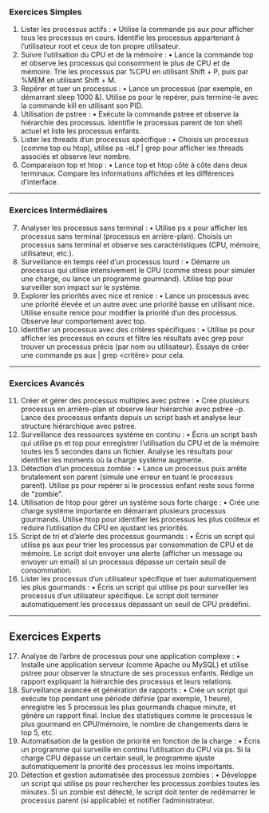 ### Exercices Simples

1.	Lister les processus actifs :
•	Utilise la commande ps aux pour afficher tous les processus en cours. Identifie les processus appartenant à l’utilisateur root et ceux de ton propre utilisateur.
2.	Suivre l’utilisation du CPU et de la mémoire :
•	Lance la commande top et observe les processus qui consomment le plus de CPU et de mémoire. Trie les processus par %CPU en utilisant Shift + P, puis par %MEM en utilisant Shift + M.
3.	Repérer et tuer un processus :
•	Lance un processus (par exemple, en démarrant sleep 1000 &). Utilise ps pour le repérer, puis termine-le avec la commande kill en utilisant son PID.
4.	Utilisation de pstree :
•	Exécute la commande pstree et observe la hiérarchie des processus. Identifie le processus parent de ton shell actuel et liste les processus enfants.
5.	Lister les threads d’un processus spécifique :
•	Choisis un processus (comme top ou htop), utilise ps -eLf | grep <PID> pour afficher les threads associés et observe leur nombre.
6.	Comparaison top et htop :
•	Lance top et htop côte à côte dans deux terminaux. Compare les informations affichées et les différences d’interface.

---

### Exercices Intermédiaires

7.	Analyser les processus sans terminal :
•	Utilise ps x pour afficher les processus sans terminal (processus en arrière-plan). Choisis un processus sans terminal et observe ses caractéristiques (CPU, mémoire, utilisateur, etc.).
8.	Surveillance en temps réel d’un processus lourd :
•	Démarre un processus qui utilise intensivement le CPU (comme stress pour simuler une charge, ou lance un programme gourmand). Utilise top pour surveiller son impact sur le système.
9.	Explorer les priorités avec nice et renice :
•	Lance un processus avec une priorité élevée et un autre avec une priorité basse en utilisant nice. Utilise ensuite renice pour modifier la priorité d’un des processus. Observe leur comportement avec top.
10.	Identifier un processus avec des critères spécifiques :
•	Utilise ps pour afficher les processus en cours et filtre les résultats avec grep pour trouver un processus précis (par nom ou utilisateur). Essaye de créer une commande ps aux | grep <critère> pour cela.

---

### Exercices Avancés

11.	Créer et gérer des processus multiples avec pstree :
•	Crée plusieurs processus en arrière-plan et observe leur hiérarchie avec pstree -p. Lance des processus enfants depuis un script bash et analyse leur structure hiérarchique avec pstree.
12.	Surveillance des ressources système en continu :
•	Écris un script bash qui utilise ps et top pour enregistrer l’utilisation du CPU et de la mémoire toutes les 5 secondes dans un fichier. Analyse les résultats pour identifier les moments où la charge système augmente.
13.	Détection d’un processus zombie :
•	Lance un processus puis arrête brutalement son parent (simule une erreur en tuant le processus parent). Utilise ps pour repérer si le processus enfant reste sous forme de “zombie”.
14.	Utilisation de htop pour gérer un système sous forte charge :
•	Crée une charge système importante en démarrant plusieurs processus gourmands. Utilise htop pour identifier les processus les plus coûteux et réduire l’utilisation du CPU en ajustant les priorités.
15.	Script de tri et d’alerte des processus gourmands :
•	Écris un script qui utilise ps aux pour trier les processus par consommation de CPU et de mémoire. Le script doit envoyer une alerte (afficher un message ou envoyer un email) si un processus dépasse un certain seuil de consommation.
16.	Lister les processus d’un utilisateur spécifique et tuer automatiquement les plus gourmands :
•	Écris un script qui utilise ps pour surveiller les processus d’un utilisateur spécifique. Le script doit terminer automatiquement les processus dépassant un seuil de CPU prédéfini.

---

## Exercices Experts

17.	Analyse de l’arbre de processus pour une application complexe :
•	Installe une application serveur (comme Apache ou MySQL) et utilise pstree pour observer la structure de ses processus enfants. Rédige un rapport expliquant la hiérarchie des processus et leurs relations.
18.	Surveillance avancée et génération de rapports :
•	Crée un script qui exécute top pendant une période définie (par exemple, 1 heure), enregistre les 5 processus les plus gourmands chaque minute, et génère un rapport final. Inclue des statistiques comme le processus le plus gourmand en CPU/mémoire, le nombre de changements dans le top 5, etc.
19.	Automatisation de la gestion de priorité en fonction de la charge :
•	Écris un programme qui surveille en continu l’utilisation du CPU via ps. Si la charge CPU dépasse un certain seuil, le programme ajuste automatiquement la priorité des processus les moins importants.
20.	Détection et gestion automatisée des processus zombies :
•	Développe un script qui utilise ps pour rechercher les processus zombies toutes les minutes. Si un zombie est détecté, le script doit tenter de redémarrer le processus parent (si applicable) et notifier l’administrateur.
